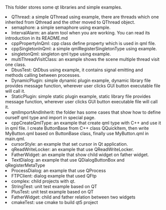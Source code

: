 This folder stores some qt libraries and simple examples.
<li>QThread: a simple QThread using example, there are threads which one inherited from Qthread and the other moved to QThread object.
<li>semaphore: a simple semaphore using example.
<li>IntervalAlarm: an alarm tool when you are working. You can read its introduction in its README.md
<li>cppPropertyInQml: cpp class define property which is used in qml file. 
<li>cppSingletonInQml: a simple qmlRegisterSingletonType using example.
<li>singletonQml: singleton qml type using example.
<li>multiThreadVisitClass: an example shows the scene multiple thread visit one class.
<li>DbusTest: QtDbus using example, it contains signal emitting and methods calling between processes.
<li>DynamicPlugin: simple dynamic plugin example, dynamic library file provides message function, wherever user clicks GUI button executable file will call it.
<li>StaticPlugin: simple static plugin example, static library file provides message function, wherever user clicks GUI button executable file will call it.
<li>qmlImportAndInherit: the folder has some cases that show how to define ourself qml type and import in special page.
<li>cppCreateQmlType: an example that create qml type with C++ and use it in qml file. I create ButtonBase from C++ class QQuickItem, then write MyButton.qml based on ButtonBase class, finally use MyButton.qml in main.qml.
<li>cursorStyle: an example that set cursor in Qt application.
<li>qReadWriteLocker: an example that use QReadWriteLocker.
<li>FatherWidget: an example that show child widget on father widget.
<li>TextDialog: an example that use QDialogButtonBox and qRegisterMetaType
<li>ProcessDialog: an example that use QProcess
<li>FTPClient: dialog example that used QFtp
<li>complex: child projects with qt.
<li>StringTest: unit test example based on QT
<li>PlusTest: unit test example based on QT
<li>FatherWidget: child and father relation between two widgets
<li> cmakeTest: use cmake to build qt5 project
